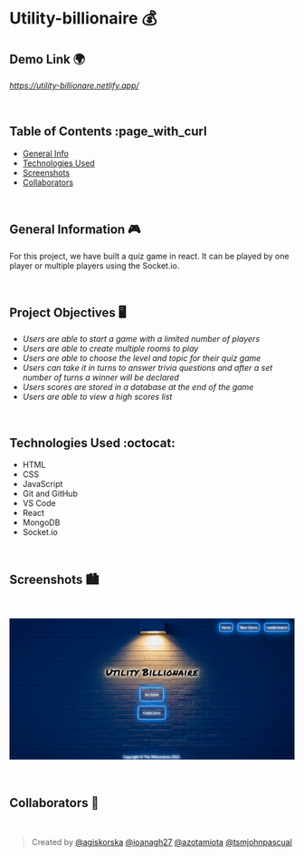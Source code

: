 # Utility-billionaire :moneybag:

## Demo Link :earth_africa:

*https://utility-billionare.netlify.app/*
<p>&nbsp</p>

## Table of Contents :page_with_curl

* [General Info](#general-information)
* [Technologies Used](#technologies-used)
* [Screenshots](#screenshots)
* [Collaborators](#collaborators)
<p>&nbsp</p>


## General Information :video_game:
For this project, we have built a quiz game in react. It can be played by one player or multiple players using the Socket.io. 
<p>&nbsp</p>

 ## Project Objectives :desktop_computer:

- *Users are able to start a game with a limited number of players*
- *Users are able to create multiple rooms to play*
- *Users are able to choose the level and topic for their quiz game*
- *Users can take it in turns to answer trivia questions and after a set number of turns a winner will be declared*
- *Users scores are stored in a database at the end of the game*
- *Users are able to view a high scores list*
<p>&nbsp</p>

## Technologies Used :octocat:
- HTML
- CSS
- JavaScript
- Git and GitHub
- VS Code
- React
- MongoDB
- Socket.io
<p>&nbsp</p>

## Screenshots :cityscape:
<p>&nbsp</p>

![Utility-billionaire](./assets/sounds/Screenshot%20(9).png)
<p>&nbsp</p>

## Collaborators :e-mail:
<p>&nbsp</p>

> Created by
[@agiskorska](https://github.com/agiskorska)
[@ioanagh27](https://github.com/ioanagh27) 
[@azotamiota](https://github.com/azotamiota)
[@tsmjohnpascual](https://github.com/tsmjohnpascual)


